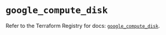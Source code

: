 # `google_compute_disk`

Refer to the Terraform Registry for docs: [`google_compute_disk`](https://registry.terraform.io/providers/hashicorp/google-beta/6.44.0/docs/resources/google_compute_disk).
